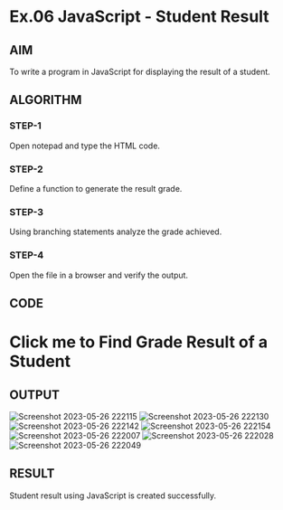 # Ex.06 JavaScript - Student Result
## AIM
  To write a program in JavaScript for displaying the result of a student.

## ALGORITHM
### STEP-1
  Open notepad and type the HTML code.

### STEP-2
  Define a function to generate the result grade.

### STEP-3
  Using branching statements analyze the grade achieved.

### STEP-4
  Open the file in a browser and verify the output.
  
## CODE
<head>
<title>JavaScript program to display the result of a student</title>
<script type="text/javascript">
function student()
{
    var mark1, mark2, mark3, mark4, mark5, total, percentage;
    mark1 = parseInt(prompt("Enter Subject-1 Marks"));
    mark2 = parseInt(prompt("Enter Subject 2 Marks"));
    mark3 = parseInt(prompt("Enter Subject 3 Marks"));
    mark4 = parseInt(prompt("Enter Subject 4 Marks"));
    mark5 = parseInt(prompt("Enter Subject 5 Marks"));
    total = mark1 + mark2 + mark3 + mark4 + mark5;
    percentage = total / 5;

    if (percentage >= 91 && percentage <= 100)
    {
        alert("O Grade");
    }
    else if (percentage >= 81 && percentage <= 90)
    {
        alert("A+ Grade");
    }
    else if (percentage >= 71 && percentage <= 80)
    {
        alert("A Grade");
    }
    else if (percentage >= 61 && percentage <= 70)
    {
        alert("B+ Grade");
    }
    else if (percentage >= 51 && percentage <= 60)
    {
        alert("B Grade"); 
    }
    else
    {
        alert("RA Grade");
    }
}
</script>
</head>
<body>
<h1 onclick="student()">
Click me to Find Grade Result of a Student
</h1>
</body>
</html>



## OUTPUT
![Screenshot 2023-05-26 222115](https://github.com/Akshayaprabha/Ex06_Web-Design/assets/127816387/ab667d0a-7a50-472e-9cb3-650a206c3542)
![Screenshot 2023-05-26 222130](https://github.com/Akshayaprabha/Ex06_Web-Design/assets/127816387/309cc9b7-ed18-42fb-a02b-8c0bbd1e9687)
![Screenshot 2023-05-26 222142](https://github.com/Akshayaprabha/Ex06_Web-Design/assets/127816387/714a54ad-e6d6-4e94-9e4a-da8a225c9c42)
![Screenshot 2023-05-26 222154](https://github.com/Akshayaprabha/Ex06_Web-Design/assets/127816387/d18462b8-58ce-47b7-821c-b0ff79d36208)
![Screenshot 2023-05-26 222007](https://github.com/Akshayaprabha/Ex06_Web-Design/assets/127816387/49c1ec4c-19a6-44b9-9d10-d0d1ad689d8c)
![Screenshot 2023-05-26 222028](https://github.com/Akshayaprabha/Ex06_Web-Design/assets/127816387/c725a970-a3e6-447e-8abf-b06c19faf71d)
![Screenshot 2023-05-26 222049](https://github.com/Akshayaprabha/Ex06_Web-Design/assets/127816387/9cc58941-a0d2-4fcd-b80d-a1fcbd27c089)


## RESULT
  Student result using JavaScript is created successfully.
